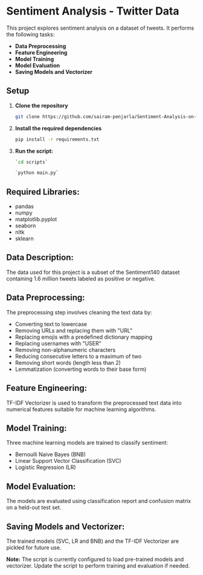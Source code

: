 # Sentiment Analysis - Twitter Data

This project explores sentiment analysis on a dataset of tweets. It performs the following tasks:

* **Data Preprocessing**
* **Feature Engineering**
* **Model Training**
* **Model Evaluation**
* **Saving Models and Vectorizer**

## Setup

1. **Clone the repository**
   ```bash
   git clone https://github.com/sairam-penjarla/Sentiment-Analysis-on-Twitter-Data.git
   ```

2. **Install the required dependencies**
   ```bash
   pip install -r requirements.txt
   ```

3. **Run the script:**
    ```bash
    `cd scripts`
    ```
    ```bash
    `python main.py`
    ```

## Required Libraries:

* pandas
* numpy
* matplotlib.pyplot
* seaborn 
* nltk
* sklearn

## Data Description:

The data used for this project is a subset of the Sentiment140 dataset containing 1.6 million tweets labeled as positive or negative.

## Data Preprocessing:

The preprocessing step involves cleaning the text data by:

* Converting text to lowercase
* Removing URLs and replacing them with "URL"
* Replacing emojis with a predefined dictionary mapping
* Replacing usernames with "USER"
* Removing non-alphanumeric characters
* Reducing consecutive letters to a maximum of two
* Removing short words (length less than 2)
* Lemmatization (converting words to their base form)

## Feature Engineering:

TF-IDF Vectorizer is used to transform the preprocessed text data into numerical features suitable for machine learning algorithms.

## Model Training:

Three machine learning models are trained to classify sentiment:

* Bernoulli Naive Bayes (BNB)
* Linear Support Vector Classification (SVC)
* Logistic Regression (LR)

## Model Evaluation:

The models are evaluated using classification report and confusion matrix on a held-out test set.

## Saving Models and Vectorizer:

The trained models (SVC, LR and BNB) and the TF-IDF Vectorizer are pickled for future use.

**Note:** The script is currently configured to load pre-trained models and vectorizer. Update the script to perform training and evaluation if needed.
